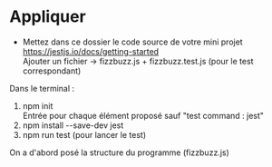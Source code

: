 # Appliquer

- Mettez dans ce dossier le code source de votre mini projet <br>
https://jestjs.io/docs/getting-started <br>
Ajouter un fichier -> fizzbuzz.js + fizzbuzz.test.js (pour le test correspondant) <br>

Dans le terminal : <br>
1. npm init <br>
Entrée pour chaque élément proposé sauf "test command : jest" <br>
2. npm install --save-dev jest <br>
3. npm run test (pour lancer le test) <br>

On a d'abord posé la structure du programme (fizzbuzz.js) <br>


